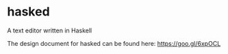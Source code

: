 # hasked
A text editor written in Haskell

The design document for hasked can be found here: https://goo.gl/6xpOCL